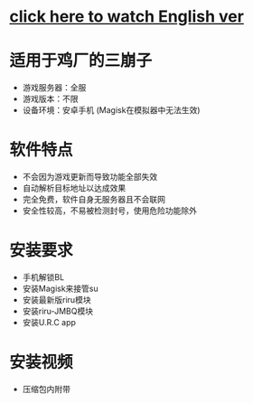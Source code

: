 # [click here to watch English ver](https://github.com/JMBQ/URC/edit/main/README_en.md)  

# 适用于鸡厂的三崩子
* 游戏服务器：全服
* 游戏版本：不限
* 设备环境：安卓手机 (Magisk在模拟器中无法生效)

# 软件特点
* 不会因为游戏更新而导致功能全部失效
* 自动解析目标地址以达成效果
* 完全免费，软件自身无服务器且不会联网
* 安全性较高，不易被检测封号，使用危险功能除外

# 安装要求
* 手机解锁BL
* 安装Magisk来接管su
* 安装最新版riru模块
* 安装riru-JMBQ模块
* 安装U.R.C app

# 安装视频
* 压缩包内附带
